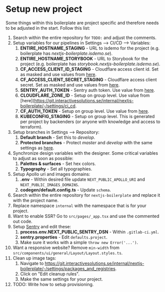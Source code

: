# Setup new project

Some things within this boilerplate are project specific and therefore needs to be adjusted in the start. Follow this list:

1. Search within the entire repository for `TODO:` and adjust the comments.
2. Setup variables for our pipelines in Settings --> CI/CD --> Variables:
   1. **ENTIRE_HOSTNAME_STAGING** - URL to isdemo for the project (e.g. boilerplate has _nextjs-boilerplate.isdemo.se_).
   2. **ENTIRE_HOSTNAME_STORYBOOK** - URL to Storybook for the project (e.g. boilerplate has _storybook.nextjs-boilerplate.isdemo.se_).
   3. **CF_ACCESS_CLIENT_ID_STAGING** - Cloudflare access client id. Set as masked and use values from [here](https://git.interactivesolutions.se/internal/nextjs-boilerplate/-/settings/ci_cd).
   4. **CF_ACCESS_CLIENT_SECRET_STAGING** - Cloudflare access client secret. Set as masked and use values from [here](https://git.interactivesolutions.se/internal/nextjs-boilerplate/-/settings/ci_cd).
   5. **SENTRY_AUTH_TOKEN** - Sentry auth token. Use value from [here](https://git.interactivesolutions.se/internal/nextjs-boilerplate/-/settings/ci_cd).
   6. **CLOUDFLARE_ZONE_ID** - Setup on group level. Use value from [here](https://git.interactivesolutions.se/internal/nextjs-boilerplate/-/settings/ci_cd.
   7. **CF_AUTH_TOKEN** - Setup on group level. Use value from [here](https://git.interactivesolutions.se/internal/nextjs-boilerplate/-/settings/ci_cd).
   8. **KUBECONFIG_STAGING** - Setup on group level. This is generated per project by backenders (or anyone with knowledge and access to terraform).
3. Setup branches in Settings --> Repository:
   1. **Default branch** - Set this to _develop_.
   2. **Protected branches** - Protect _master_ and _develop_ with the same settings as [here](https://git.interactivesolutions.se/internal/nextjs-boilerplate/-/settings/repository).
4. Synchronize design variables with the designer. Some critical variables to adjust as soon as possible:
   1. **Palettes & surfaces** - Set hex colors.
   2. **Typography** - Set all typographies.
5. Setup Apollo uri and images domains:
   1. **.env** - Within desired file update `NEXT_PUBLIC_APOLLO_URI` and `NEXT_PUBLIC_IMAGES_DOMAINS`.
   2. **codegen/default.config.ts** - Update `schema`.
6. Search within the entire repository for `nextjs-boilerplate` and replace it with the project name.
7. Replace namespace `internal` with the namespace that is for your project.
8. Want to enable SSR? Go to `src/pages/_app.tsx` and use the commented out code.
9. Setup [Sentry](https://sentry.interactivesolutions.se/) and edit these:
   1. **process.env.NEXT_PUBLIC_SENTRY_DSN** - Within `.gitlab-ci.yml`.
   2. **sentry.properties** - Edit `defaults.project`.
   3. Make sure it works with a simple `throw new Error('...')`.
10. Want a responsive website? Remove `min-width` from `src/components/ui/general/Layout/Layout.styles.ts`.
11. Clean up image tags:
    1. Navigate to https://git.interactivesolutions.se/internal/nextjs-boilerplate/-/settings/packages_and_registries.
    2. Click on "Edit cleanup rules".
    3. Make the same settings for your project.
12. TODO: Write how to setup provisioning.
